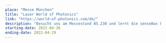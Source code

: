 ```yaml
---
place: "Messe München"
title: "Laser World of Photonics"
link: "https://world-of-photonics.com/de/"
description: "Besucht uns am Messestand B5.230 und lernt die senseBox kennen."
starting-date: 2022-04-26
ending-date: 2022-04-29
---
```

